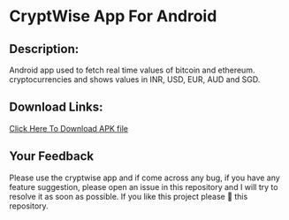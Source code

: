 # CryptWise App For Android
## Description:
Android app used to fetch real time values of bitcoin and ethereum.
cryptocurrencies and shows values in INR, USD, EUR, AUD and SGD.

## Download Links:
[Click Here To Download APK file](https://github.com/Aadityajoshi151/CryptWise/releases/download/v1.0/CryptWise.apk)

## Your Feedback
Please use the cryptwise app and if come across any bug, if you have any feature suggestion, please open an issue in this repository and I will try to resolve it as soon as possible. If you like this project please 🌟 this repository.
